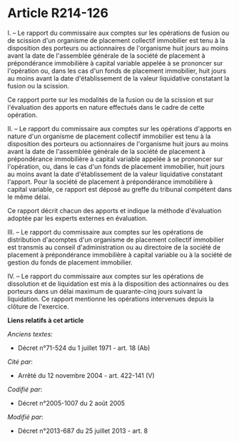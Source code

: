 # Article R214-126

I. – Le rapport du commissaire aux comptes sur les opérations de fusion ou de scission d'un organisme de placement collectif
immobilier est tenu à la disposition des porteurs ou actionnaires de l'organisme huit jours au moins avant la date de
l'assemblée générale de la société de placement à prépondérance immobilière à capital variable appelée à se prononcer sur
l'opération ou, dans les cas d'un fonds de placement immobilier, huit jours au moins avant la date d'établissement de la
valeur liquidative constatant la fusion ou la scission.

Ce rapport porte sur les modalités de la fusion ou de la scission et sur l'évaluation des apports en nature effectués dans le
cadre de cette opération.

II. – Le rapport du commissaire aux comptes sur les opérations d'apports en nature d'un organisme de placement collectif
immobilier est tenu à la disposition des porteurs ou actionnaires de l'organisme huit jours au moins avant la date de
l'assemblée générale de la société de placement à prépondérance immobilière à capital variable appelée à se prononcer sur
l'opération, ou, dans le cas d'un fonds de placement immobilier, huit jours au moins avant la date d'établissement de la
valeur liquidative constatant l'apport. Pour la société de placement à prépondérance immobilière à capital variable, ce
rapport est déposé au greffe du tribunal compétent dans le même délai.

Ce rapport décrit chacun des apports et indique la méthode d'évaluation adoptée par les experts externes en évaluation.

III. – Le rapport du commissaire aux comptes sur les opérations de distribution d'acomptes d'un organisme de placement
collectif immobilier est transmis au conseil d'administration ou au directoire de la société de placement à prépondérance
immobilière à capital variable ou à la société de gestion du fonds de placement immobilier.

IV. – Le rapport du commissaire aux comptes sur les opérations de dissolution et de liquidation est mis à la disposition des
actionnaires ou des porteurs dans un délai maximum de quarante-cinq jours suivant la liquidation. Ce rapport mentionne les
opérations intervenues depuis la clôture de l'exercice.

**Liens relatifs à cet article**

_Anciens textes_:

  - Décret n°71-524 du 1 juillet 1971 - art. 18 (Ab)

_Cité par_:

  - Arrêté du 12 novembre 2004 - art. 422-141 (V)

_Codifié par_:

  - Décret n°2005-1007 du 2 août 2005

_Modifié par_:

  - Décret n°2013-687 du 25 juillet 2013 - art. 8
